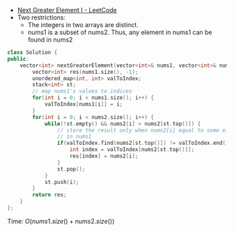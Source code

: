 - [Next Greater Element I - LeetCode](https://leetcode.com/problems/next-greater-element-i/)
- Two restrictions:
    - The integers in two arrays are distinct.
    - nums1 is a subset of nums2. Thus, any element in nums1 can be found in nums2

```C++
class Solution {
public:
    vector<int> nextGreaterElement(vector<int>& nums1, vector<int>& nums2) {
        vector<int> res(nums1.size(), -1);
        unordered_map<int, int> valToIndex;
        stack<int> st;
        // map nums1's values to indices
        for(int i = 0; i < nums1.size(); i++) {
            valToIndex[nums1[i]] = i;
        }
        for(int i = 0; i < nums2.size(); i++) {
            while(!st.empty() && nums2[i] > nums2[st.top()]) {
                // store the result only when nums2[i] equal to some element
                // in nums1
                if(valToIndex.find(nums2[st.top()]) != valToIndex.end()) {
                    int index = valToIndex[nums2[st.top()]];
                    res[index] = nums2[i];
                }
                st.pop();
            }
            st.push(i);
        }
        return res;
    }
};
```

Time: $O(nums1.size() + nums2.size())$